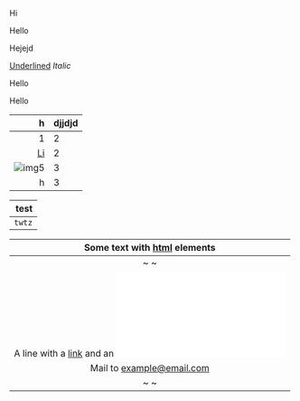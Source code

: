 Hi <p>Hello</p>

<p>
    Hejejd
</p>

<u>Underlined</u>
<i>Italic</i>

<p style="align: center;">Hello</p>

<span>Hello</span>

|      <span>h</span> | djjdjd |
|--------------------:|--------|
| 1                   | 2      |
| [Li](https://h.com) | 2      |
| ![img5](euehehhehe) | 3      |
|      <span>h</span> | 3      |


|   test   |
|---------:|
|    `twtz`|


| Some text with <u style="hehsh">html</u> elements        |
|:--------------------------------------------------------:|
| ~                                                      ~ |
| A line with a [link](./html.md) and an ![img](./html.md) |
|               Mail to <example@email.com>                |
| ~                                                      ~ |






